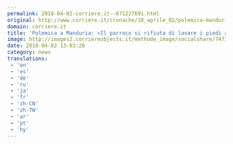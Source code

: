```yaml
---
permalink: 2018-04-02-corriere.it--671227691.html
original: http://www.corriere.it/cronache/18_aprile_02/polemica-manduria-il-prete-si-rifiuta-lavare-piedi-migrati-37ba5864-3636-11e8-a836-1a6391d71628.shtml
domain: corriere.it
title: 'Polemica a Manduria: «Il parroco si rifiuta di lavare i piedi ai migranti»'
image: http://images2.corriereobjects.it/methode_image/socialshare/7473ac44-3639-11e8-a836-1a6391d71628.jpg
date: 2018-04-02 13:03:20
category: news
translations: 
 - 'en'
 - 'es'
 - 'de'
 - 'ru'
 - 'ja'
 - 'fr'
 - 'zh-CN'
 - 'zh-TW'
 - 'ar'
 - 'pt'
 - 'hy'
---
```


